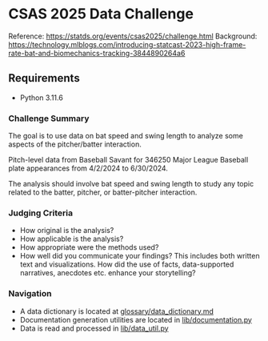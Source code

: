 # CSAS 2025 Data Challenge
Reference: https://statds.org/events/csas2025/challenge.html
Background: https://technology.mlblogs.com/introducing-statcast-2023-high-frame-rate-bat-and-biomechanics-tracking-3844890264a6

## Requirements
- Python 3.11.6

### Challenge Summary
The goal is to use data on bat speed and swing length to analyze some aspects of the pitcher/batter interaction.

Pitch-level data from Baseball Savant for 346250 Major League Baseball plate appearances from 4/2/2024 to 6/30/2024.

The analysis should involve bat speed and swing length to study any topic related to the batter, pitcher, or batter-pitcher interaction.

### Judging Criteria

- How original is the analysis?
- How applicable is the analysis?
- How appropriate were the methods used?
- How well did you communicate your findings? This includes both written text and visualizations. How did the use of facts, data-supported narratives, anecdotes etc. enhance your storytelling?

### Navigation
- A data dictionary is located at [glossary/data_dictionary.md](https://github.com/jonmontg/CSAS_Data_Challenge/blob/main/glossary/data_dictionary.md)
- Documentation generation utilities are located in [lib/documentation.py](https://github.com/jonmontg/CSAS_Data_Challenge/blob/main/lib/documentation.py)
- Data is read and processed in [lib/data_util.py](https://github.com/jonmontg/CSAS_Data_Challenge/blob/main/lib/data_util.py)


